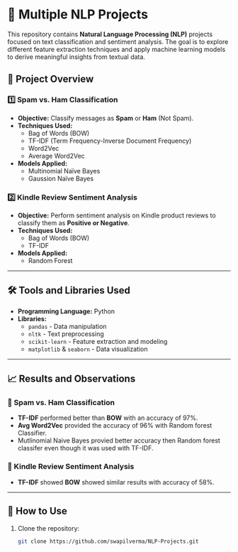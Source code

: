 # 📝 Multiple NLP Projects  

This repository contains **Natural Language Processing (NLP)** projects focused on text classification and sentiment analysis. The goal is to explore different feature extraction techniques and apply machine learning models to derive meaningful insights from textual data.

## 📂 Project Overview  

### 1️⃣ Spam vs. Ham Classification  
- **Objective:** Classify messages as **Spam** or **Ham** (Not Spam).  
- **Techniques Used:**  
  - Bag of Words (BOW)  
  - TF-IDF (Term Frequency-Inverse Document Frequency)  
  - Word2Vec  
  - Average Word2Vec  
- **Models Applied:**  
  - Multinomial Naïve Bayes
  - Gaussion Naïve Bayes      

### 2️⃣ Kindle Review Sentiment Analysis  
- **Objective:** Perform sentiment analysis on Kindle product reviews to classify them as **Positive or Negative**.  
- **Techniques Used:**  
  - Bag of Words (BOW)  
  - TF-IDF  
- **Models Applied:**  
  - Random Forest  

---

## 🛠️ Tools and Libraries Used  
- **Programming Language:** Python  
- **Libraries:**  
  - `pandas` - Data manipulation  
  - `nltk`  - Text preprocessing  
  - `scikit-learn` - Feature extraction and modeling  
  - `matplotlib` & `seaborn` - Data visualization  

---

## 📈 Results and Observations  

### 📌 Spam vs. Ham Classification  
- **TF-IDF** performed better than **BOW** with an accuracy of 97%.  
- **Avg Word2Vec** provided the accuracy of 96% with Random forest Classifier.
- Mutlinomial Naive Bayes provied better accuracy then Random forest classifer even though it was used with TF-IDF.   

### 📌 Kindle Review Sentiment Analysis  
- **TF-IDF** showed **BOW** showed similar results with accuracy of 58%.   

---

## 🚀 How to Use  

1. Clone the repository:  
   ```bash
   git clone https://github.com/swapilverma/NLP-Projects.git
